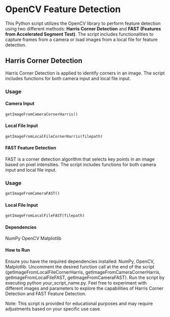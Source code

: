 # OpenCV Feature Detection

This Python script utilizes the OpenCV library to perform feature detection using two different methods: **Harris Corner Detection** and **FAST (Features from Accelerated Segment Test)**. The script includes functionalities to capture frames from a camera or load images from a local file for feature detection.

## Harris Corner Detection

Harris Corner Detection is applied to identify corners in an image. The script includes functions for both camera input and local file input.

### Usage

#### Camera Input

```python
getImageFromCameraCornerHarris()
```

#### Local File Input
```python
getImageFromLocalFileCornerHarris(filepath)
```

#### FAST Feature Detection
FAST is a corner detection algorithm that selects key points in an image based on pixel intensities. The script includes functions for both camera input and local file input.

### Usage
```python
getImageFromCameraFAST()
```
#### Local File Input
```python
getImageFromLocalFileFAST(filepath)
```

#### Dependencies
NumPy
OpenCV
Matplotlib

#### How to Run
Ensure you have the required dependencies installed: NumPy, OpenCV, Matplotlib.
Uncomment the desired function call at the end of the script (getImageFromLocalFileCornerHarris, getImageFromCameraCornerHarris, getImageFromLocalFileFAST, getImageFromCameraFAST).
Run the script by executing python your_script_name.py.
Feel free to experiment with different images and parameters to explore the capabilities of Harris Corner Detection and FAST Feature Detection.

Note: This script is provided for educational purposes and may require adjustments based on your specific use case.
